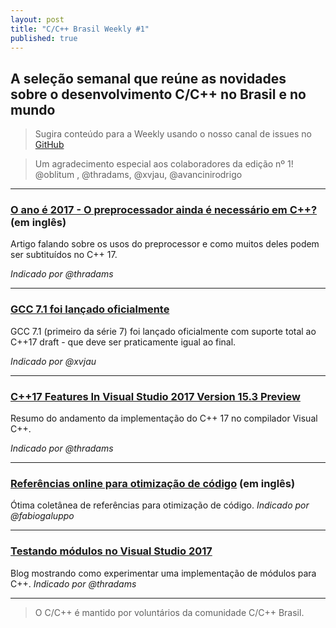 ```yaml
---
layout: post
title: "C/C++ Brasil Weekly #1"
published: true
---
```


## A seleção semanal que reúne as novidades sobre o desenvolvimento C/C++ no Brasil e no mundo

>Sugira conteúdo para a Weekly usando o nosso canal de issues no [GitHub](https://github.com/ccppbrasil/ccppbrasil.github.io/issues)

>Um agradecimento especial aos colaboradores da edição nº 1! @oblitum , @thradams, @xvjau, @avancinirodrigo

---

### [O ano é 2017 - O preprocessador ainda é necessário em C++?](http://foonathan.net/blog/2017/05/08/preprocessor.html) (em inglês)

Artigo falando sobre os usos do preprocessor e como muitos deles podem ser subtituídos no C++ 17.

_Indicado por @thradams_

---

### [GCC 7.1 foi lançado oficialmente](https://lwn.net/Articles/721570/)
GCC 7.1 (primeiro da série 7) foi lançado oficialmente com suporte total ao C++17 draft - que deve ser praticamente igual ao final.

_Indicado por @xvjau_

---
### [C++17 Features In Visual Studio 2017 Version 15.3 Preview](https://blogs.msdn.microsoft.com/vcblog/2017/05/10/c17-features-in-vs-2017-3/)
Resumo do andamento da implementação do C++ 17 no compilador Visual C++.

_Indicado por @thradams_

---

### [Referências online para otimização de código](http://oldhandsblog.blogspot.com/2016/09/c-optimization-bibliography.html) (em inglês)
Ótima coletânea de referências para otimização de código.
_Indicado por @fabiogaluppo_

---

### [Testando módulos no Visual Studio 2017](https://blogs.msdn.microsoft.com/vcblog/2017/05/05/cpp-modules-in-visual-studio-2017/)
Blog mostrando como experimentar uma implementação de módulos para C++.
_Indicado por @thradams_

---

>O C/C++ é mantido por voluntários da comunidade C/C++ Brasil.

